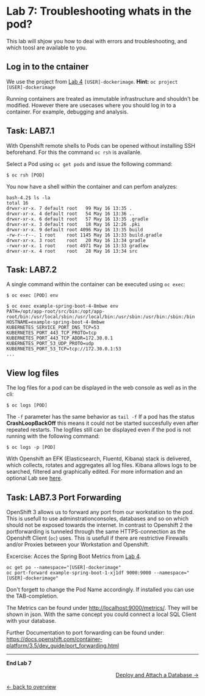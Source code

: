 # Lab 7: Troubleshooting whats in the pod?

This lab will shjow you how to deal with errors and troubleshooting, and which toosl are available to you.

## Log in to the cntainer

We use the project from [Lab 4](04_deploy_dockerimage.md) `[USER]-dockerimage`. **Hint:** `oc project [USER]-dockerimage`

Running containers are treated as immutable infrastructure and shouldn't be modified. However there are usecases where you should log in to a container. For example, debugging and analysis.

## Task: LAB7.1

With Openshift remote shells to Pods can be opened without installing SSH beforehand. For this the command `oc rsh` is availanle.

Select a Pod using `oc get pods` and issue the following command:
```
$ oc rsh [POD]
```

You now have a shell within the container and can perfom analyzes:

```
bash-4.2$ ls -la
total 16
drwxr-xr-x. 7 default root   99 May 16 13:35 .
drwxr-xr-x. 4 default root   54 May 16 13:36 ..
drwxr-xr-x. 6 default root   57 May 16 13:35 .gradle
drwxr-xr-x. 3 default root   18 May 16 12:26 .pki
drwxr-xr-x. 9 default root 4096 May 16 13:35 build
-rw-r--r--. 1 root    root 1145 May 16 13:33 build.gradle
drwxr-xr-x. 3 root    root   20 May 16 13:34 gradle
-rwxr-xr-x. 1 root    root 4971 May 16 13:33 gradlew
drwxr-xr-x. 4 root    root   28 May 16 13:34 src
```

## Task: LAB7.2

A single command within the container can be executed using `oc exec`:

```
$ oc exec [POD] env
```


```
$ oc exec example-spring-boot-4-8mbwe env
PATH=/opt/app-root/src/bin:/opt/app-root/bin:/usr/local/sbin:/usr/local/bin:/usr/sbin:/usr/bin:/sbin:/bin
HOSTNAME=example-spring-boot-4-8mbwe
KUBERNETES_SERVICE_PORT_DNS_TCP=53
KUBERNETES_PORT_443_TCP_PROTO=tcp
KUBERNETES_PORT_443_TCP_ADDR=172.30.0.1
KUBERNETES_PORT_53_UDP_PROTO=udp
KUBERNETES_PORT_53_TCP=tcp://172.30.0.1:53
...
```

## View log files

The log files for a pod can be displayed in the web console as well as in the cli:

```
$ oc logs [POD]
```
The `-f` parameter has the same behavior as `tail -f`
If a pod has the status **CrashLoopBackOff** this means it could not be started succesfully even after repeated restarts. The logfiles still can be displayed even if the pod is not running with the following command:

 ```
$ oc logs -p [POD]
```

With Openshift an EFK (Elasticsearch, Fluentd, Kibana) stack is delivered, which collects, rotates and aggregates all log files. Kibana allows logs to be searched, filtered and graphically edited. For more information and an optional Lab see [here](../additional-labs/logging_efk_stack.md).

## Task: LAB7.3 Port Forwarding

OpenShift 3 allows us to forward any port from our workstation to the pod. This is usefull to use adminstrationconsoles, databases and so on which should not be exposed towards the internet. In contrast to Openshift 2 the portforwarding is tunneled through the same HTTPS-connection as the Openshift Client (`oc`) uses. This is usefull if there are restrictive Firewalls and/or Proxies between your Workstation and Openshift.

Excercise: Acces the Spring Boot Metrics from [Lab 4](04_deploy_dockerimage.md).

```
oc get po --namespace="[USER]-dockerimage"
oc port-forward example-spring-boot-1-xj1df 9000:9000 --namespace="[USER]-dockerimage"
```

Don't forgett to change the Pod Name accordingly. If installed you can use the TAB-completion.

The Metrics can be found under [http://localhost:9000/metrics/](http://localhost:9000/metrics/). They will be shown in json. With the same concept you could connect a local SQL Client with your database.

Further Documentation to port forwarding can be found under: https://docs.openshift.com/container-platform/3.5/dev_guide/port_forwarding.html

---

**End Lab 7**

<p width="100px" align="right"><a href="08_database.md">Deploy and Attach a Database →</a></p>

[← back to overview](../README.md)
